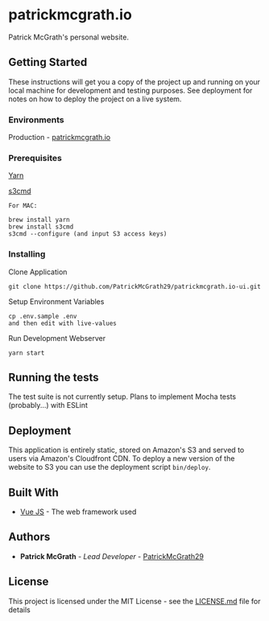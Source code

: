 # patrickmcgrath.io

Patrick McGrath's personal website.

## Getting Started

These instructions will get you a copy of the project up and running on your local machine for development and testing purposes. See deployment for notes on how to deploy the project on a live system.

### Environments


Production - [patrickmcgrath.io](https://patrickmcgrath.io)

### Prerequisites


[Yarn](https://yarnpkg.com/lang/en/)

[s3cmd](https://github.com/s3tools/s3cmd)
```
For MAC:

brew install yarn
brew install s3cmd
s3cmd --configure (and input S3 access keys)
```


### Installing

Clone Application

```
git clone https://github.com/PatrickMcGrath29/patrickmcgrath.io-ui.git
```

Setup Environment Variables

```
cp .env.sample .env
and then edit with live-values
```

Run Development Webserver
```
yarn start
```

## Running the tests

The test suite is not currently setup. Plans to implement Mocha tests (probably...) with ESLint

## Deployment

This application is entirely static, stored on Amazon's S3 and served to users via Amazon's Cloudfront CDN. To deploy a new version of the website to S3 you can use the deployment script `bin/deploy`.

## Built With

* [Vue JS](#) - The web framework used

## Authors

* **Patrick McGrath** - *Lead Developer* - [PatrickMcGrath29](https://github.com/PatrickMcGrath29)


## License

This project is licensed under the MIT License - see the [LICENSE.md](LICENSE.md) file for details
